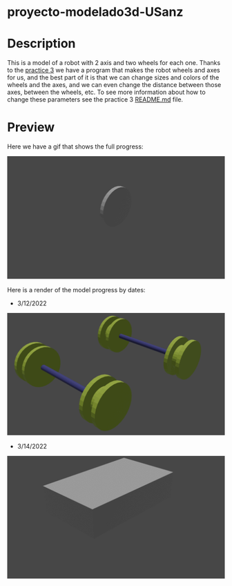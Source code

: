 # proyecto-modelado3d-USanz

# Description
This is a model of a robot with 2 axis and two wheels for each one.
Thanks to the [practice 3](https://github.com/clases-julio/p3-pythonscripting-USanz) we have a program that makes the robot wheels and axes for us, and the best part of it is that we can change sizes and colors of the wheels and the axes, and we can even change the distance between those axes, between the wheels, etc.
To see more information about how to change these parameters see the practice 3 [README.md](https://github.com/clases-julio/p3-pythonscripting-USanz#readme) file.


# Preview

Here we have a gif that shows the full progress:

![render_progress_gif](Renders/all_together/all_progress.gif)


Here is a render of the model progress by dates:

- 3/12/2022

![render_progress_gif](Renders/axes/axes_progress.gif)

- 3/14/2022

![render_progress_gif](Renders/robot_body/body_progress.gif)


